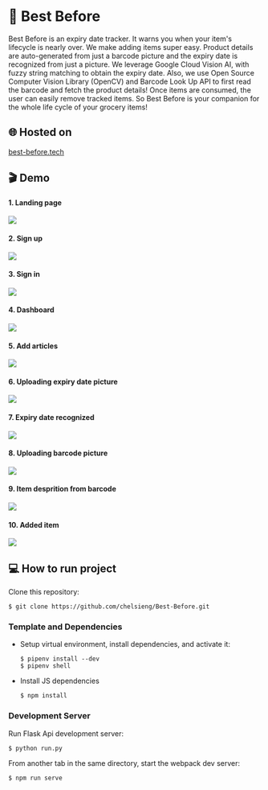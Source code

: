 # :calendar: Best Before 

Best Before is an expiry date tracker. It warns you when your item's lifecycle is nearly over. We make adding items super easy. Product details are auto-generated from just a barcode picture and the expiry date is recognized from just a picture. We leverage Google Cloud Vision AI, with fuzzy string matching to obtain the expiry date. Also, we use Open Source Computer Vision Library (OpenCV) and Barcode Look Up API to first read the barcode and fetch the product details! Once items are consumed, the user can easily remove tracked items. So Best Before is your companion for the whole life cycle of your grocery items!

## :globe_with_meridians: Hosted on
[best-before.tech](http://best-before.tech/)

## :clapper: Demo 
#### 1. Landing page
![](app/images/demo/LandingPage.png)

#### 2. Sign up
![](app/images/demo/register.png)

#### 3. Sign in
![](app/images/demo/login.png)

#### 4. Dashboard
![](app/images/demo/dashboard.png)

#### 5. Add articles
![](app/images/demo/NewArticle.png)

#### 6. Uploading expiry date picture
![](app/images/demo/upload_expiry.png)

#### 7. Expiry date recognized
![](app/images/demo/expiryRecognition.png)

#### 8. Uploading barcode picture
![](app/images/demo/barcodeUpload.png)

#### 9. Item desprition from barcode
![](app/images/demo/automaticBarcode.png)

#### 10. Added item
![](app/images/demo/addedToArticles.png)

## :computer: How to run project

Clone this repository:


	$ git clone https://github.com/chelsieng/Best-Before.git

	
### Template and Dependencies
* Setup virtual environment, install dependencies, and activate it:

	```
	$ pipenv install --dev
	$ pipenv shell
	```

* Install JS dependencies

	```
	$ npm install
	```

### Development Server

Run Flask Api development server:

```
$ python run.py
```

From another tab in the same directory, start the webpack dev server:

```
$ npm run serve
```

